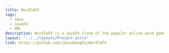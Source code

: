 ```yaml
---
title: WordleFX
tags:
  - Java
  - JavaFX
  - XML
description: WordleFX is a JavaFX clone of the popular online word game Wordle. It was developed for a university design patterns course with a class partner. The game implements various design patterns, including the Model-View-Controller (MVC) pattern for separation of core logic and user interface.
layout: "../../layouts/Project.astro"
link: https://github.com/joesabbagh1/WordleFX
---
```

